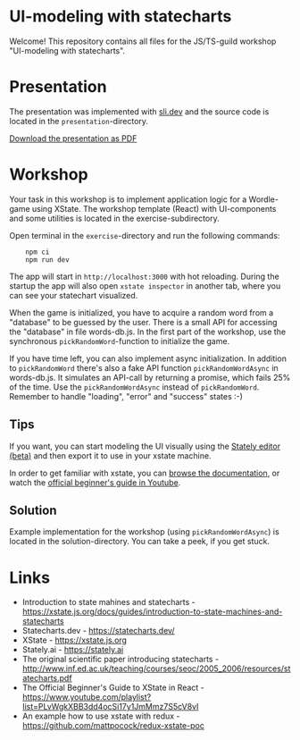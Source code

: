 # UI-modeling with statecharts

Welcome! This repository contains all files for the JS/TS-guild workshop "UI-modeling with statecharts".

# Presentation

The presentation was implemented with [sli.dev](https://sli.dev) and the source code is located in the `presentation`-directory.

[Download the presentation as PDF](https://github.com/KnowitJSTSGuild/ui-modeling-with-statecharts/blob/main/presentation/slides-export.pdf)

# Workshop
Your task in this workshop is to implement application logic for a Wordle-game using XState. The workshop template (React) with UI-components and some
utilities is located in the exercise-subdirectory.

Open terminal in the `exercise`-directory and run the following commands:
```
    npm ci
    npm run dev
```

The app will start in `http://localhost:3000` with hot reloading. During the startup the app will also open `xstate inspector` in another tab, where you can see your statechart visualized.

When the game is initialized, you have to acquire a random word from a "database" to be guessed by the user. There is a small API for accessing the "database" in file words-db.js. In the first part of the workshop, use the synchronous `pickRandomWord`-function to initialize the game. 

If you have time left, you can also implement async initialization. In addition to `pickRandomWord` there's also a fake API function `pickRandomWordAsync` in words-db.js. It simulates an API-call by returning a promise, which fails 25% of the time. Use the `pickRandomWordAsync` instead of `pickRandomWord`. Remember to handle "loading", "error" and "success" states :-)

## Tips

If you want, you can start modeling the UI visually using the [Stately editor (beta)](https://stately.ai/registry/new?source=landing-page) and then export it to use in your xstate machine.


In order to get familiar with xstate, you can [browse the documentation](https://xstate.js.org/docs/), or watch the [official beginner's guide in Youtube](https://www.youtube.com/playlist?list=PLvWgkXBB3dd4ocSi17y1JmMmz7S5cV8vI).

## Solution
Example implementation for the workshop (using `pickRandomWordAsync`) is located in the solution-directory. You can take a peek, if you get stuck. 

# Links
- Introduction to state mahines and statecharts - https://xstate.js.org/docs/guides/introduction-to-state-machines-and-statecharts
- Statecharts.dev - https://statecharts.dev/
- XState - https://xstate.js.org
- Stately.ai - https://stately.ai
- The original scientific paper introducing statecharts -  http://www.inf.ed.ac.uk/teaching/courses/seoc/2005_2006/resources/statecharts.pdf
- The Official Beginner's Guide to XState in React - https://www.youtube.com/playlist?list=PLvWgkXBB3dd4ocSi17y1JmMmz7S5cV8vI
- An example how to use xstate with redux - https://github.com/mattpocock/redux-xstate-poc

